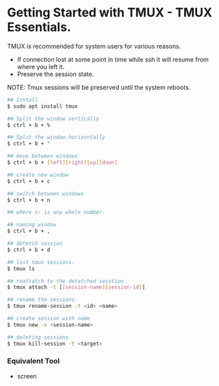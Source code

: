 # Getting Started with TMUX - TMUX Essentials.

TMUX is recommended for system users for various reasons.
- If connection lost at some point in time while ssh it will resume from where you left it.
- Preserve the session state.

NOTE: Tmux sessions will be preserved until the system reboots.

```sh
## Install
$ sudo apt install tmux

## Split the window vertically
$ ctrl + b + %

## Split the window horizontally
$ ctrl + b + "
```

```sh
## move between windows
$ ctrl + b + [left][right][up][down]

## create new window
$ ctrl + b + c

## switch between windows
$ ctrl + b + n

## where n: is any whole number.

## naming window
$ ctrl + b + ,

## detetch session
$ ctrl + b + d

## list tmux sessions.
$ tmux ls

## reattatch to the detatched sesstion
$ tmux attach -t [[session-name][session-id]]

## rename the sessions.
$ tmux rename-session -t <id> <name>

## create session with name
$ tmux new -s <session-name>

## deleting sessions
$ tmux kill-session -t <target>
```

### Equivalent Tool
- screen
